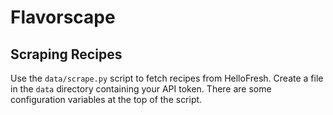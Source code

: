 # Flavorscape

## Scraping Recipes

Use the `data/scrape.py` script to fetch recipes from HelloFresh. Create a file in the `data` directory containing your API token. There are some configuration variables at the top of the script.

